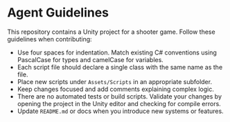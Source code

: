 # Agent Guidelines

This repository contains a Unity project for a shooter game. Follow these guidelines when contributing:

- Use four spaces for indentation. Match existing C# conventions using PascalCase for types and camelCase for variables.
- Each script file should declare a single class with the same name as the file.
- Place new scripts under `Assets/Scripts` in an appropriate subfolder.
- Keep changes focused and add comments explaining complex logic.
- There are no automated tests or build scripts. Validate your changes by opening the project in the Unity editor and checking for compile errors.
- Update `README.md` or docs when you introduce new systems or features.
